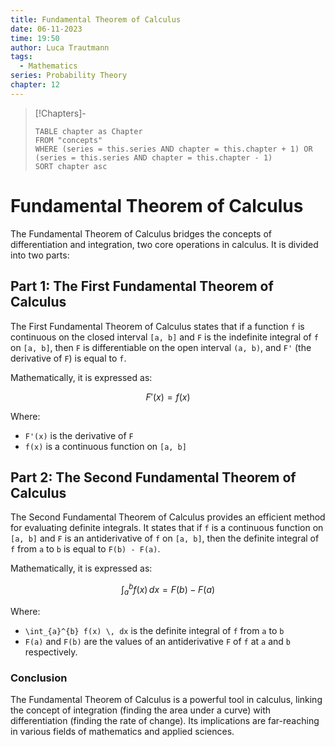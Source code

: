 ```yaml
---
title: Fundamental Theorem of Calculus
date: 06-11-2023
time: 19:50
author: Luca Trautmann
tags:
  - Mathematics
series: Probability Theory
chapter: 12
---
```


> [!Chapters]-
> ```dataview
> TABLE chapter as Chapter
> FROM "concepts"
> WHERE (series = this.series AND chapter = this.chapter + 1) OR (series = this.series AND chapter = this.chapter - 1)
> SORT chapter asc
> ```

# Fundamental Theorem of Calculus

The Fundamental Theorem of Calculus bridges the concepts of differentiation and integration, two core operations in calculus. It is divided into two parts:

## Part 1: The First Fundamental Theorem of Calculus

The First Fundamental Theorem of Calculus states that if a function `f` is continuous on the closed interval `[a, b]` and `F` is the indefinite integral of `f` on `[a, b]`, then `F` is differentiable on the open interval `(a, b)`, and `F'` (the derivative of `F`) is equal to `f`.

Mathematically, it is expressed as:

$$ F'(x) = f(x) $$

Where:
- `F'(x)` is the derivative of `F`
- `f(x)` is a continuous function on `[a, b]`

## Part 2: The Second Fundamental Theorem of Calculus

The Second Fundamental Theorem of Calculus provides an efficient method for evaluating definite integrals. It states that if `f` is a continuous function on `[a, b]` and `F` is an antiderivative of `f` on `[a, b]`, then the definite integral of `f` from `a` to `b` is equal to `F(b) - F(a)`.

Mathematically, it is expressed as:

$$ \int_{a}^{b} f(x) \, dx = F(b) - F(a) $$

Where:
- `\int_{a}^{b} f(x) \, dx` is the definite integral of `f` from `a` to `b`
- `F(a)` and `F(b)` are the values of an antiderivative `F` of `f` at `a` and `b` respectively.

### Conclusion

The Fundamental Theorem of Calculus is a powerful tool in calculus, linking the concept of integration (finding the area under a curve) with differentiation (finding the rate of change). Its implications are far-reaching in various fields of mathematics and applied sciences.













